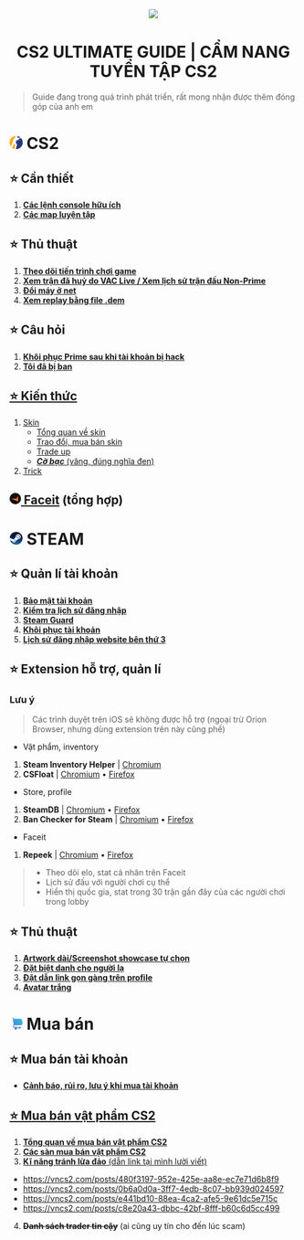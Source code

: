 <p align="center"><img width="200px" height="auto" src="https://raw.githubusercontent.com/tori2105/iOS-App-Scripts/refs/heads/main/resources/bongo.png"></p>
<h1 align="center">CS2 ULTIMATE GUIDE | CẨM NANG TUYỂN TẬP CS2</h1>

> Guide đang trong quá trình phát triển, rất mong nhận được thêm đóng góp của anh em
# <img width="23px" style="border-radius: 50%" src="https://raw.githubusercontent.com/tori2105/CS2-Ultimate-Guide/refs/heads/main/IMG/Counter-Strike_2_29.webp"> CS2
## ⭐ Cần thiết
1.   <a href="https://github.com/tori2105/CS2-Ultimate-Guide/blob/main/CS/Console.md">**Các lệnh console hữu ích**</a>
2.   <a href="https://github.com/tori2105/CS2-Ultimate-Guide/blob/main/CS/TrainingMap.md">**Các map luyện tập**</a>
## ⭐ Thủ thuật
1.   <a href="https://github.com/tori2105/CS2-Ultimate-Guide/blob/main/CS/Stat.md">**Theo dõi tiến trình chơi game**
2.   <a href="https://github.com/tori2105/CS2-Ultimate-Guide/blob/main/CS/VACLiveMatch.md">**Xem trận đã huỷ do VAC Live / Xem lịch sử trận đấu Non-Prime**</a>
3.   <a href="https://github.com/tori2105/CS2-Ultimate-Guide/blob/main/CS/DoiMay.md">**Đổi máy ở net**</a>
4.   <a href="https://github.com/tori2105/CS2-Ultimate-Guide/blob/main/CS/CustomDEM.md">**Xem replay bằng file .dem**</a>
## ⭐ Câu hỏi
1.  <a href="https://github.com/tori2105/CS2-Ultimate-Guide/blob/main/CS/Prime.md">**Khôi phục Prime sau khi tài khoản bị hack**
2.  <a href="https://github.com/tori2105/CS2-Ultimate-Guide/blob/main/CS/Banned.md">**Tôi đã bị ban**
## ⭐ Kiến thức
1. Skin
   - Tổng quan về skin
   - Trao đổi, mua bán skin
   - Trade up
   - ***Cờ bạc*** (vâng, đúng nghĩa đen)
2. Trick
## <img width="20px" style="border-radius: 50%" src="https://raw.githubusercontent.com/tori2105/CS2-Ultimate-Guide/refs/heads/main/IMG/faceit.png"> [Faceit](https://github.com/tori2105/CS2-Ultimate-Guide/blob/main/CS/FaceitSum.md) (tổng hợp)
# <img width="23px" style="border-radius: 50%" src="https://raw.githubusercontent.com/tori2105/CS2-Ultimate-Guide/refs/heads/main/IMG/Steam_icon_logo.svg.png"> STEAM
## ⭐ Quản lí tài khoản
1.   <a href="https://github.com/tori2105/CS2-Ultimate-Guide/blob/main/STEAM/AccountSecure.md">**Bảo mật tài khoản**
2.   <a href="https://help.steampowered.com/en/accountdata/SteamLoginHistory">**Kiểm tra lịch sử đăng nhập**</a>
3.   <a href="https://help.steampowered.com/vi/faqs/view/6891-E071-C9D9-0134">**Steam Guard**</a>
4.   <a href="https://github.com/tori2105/CS2-Ultimate-Guide/tree/main/STEAM/Recovery.md">**Khôi phục tài khoản**</a>
5.   <a href="https://help.steampowered.com/en/accountdata/ThirdPartyLogins">**Lịch sử đăng nhập website bên thứ 3**</a>
## ⭐ Extension hỗ trợ, quản lí
### Lưu ý
> Các trình duyệt trên iOS sẽ không được hỗ trợ (ngoại trừ Orion Browser, nhưng dùng extension trên này cũng phế)
- Vật phẩm, inventory
1.   **Steam Inventory Helper** | <a href="https://chromewebstore.google.com/detail/steam-inventory-helper/cmeakgjggjdlcpncigglobpjbkabhmjl">Chromium</a>
2.   **CSFloat** | <a href="https://chromewebstore.google.com/detail/csfloat-market-checker/jjicbefpemnphinccgikpdaagjebbnhg">Chromium</a> • <a href="https://addons.mozilla.org/en-US/firefox/addon/csgofloat/">Firefox</a>
- Store, profile
1.   **SteamDB** | <a href="https://chromewebstore.google.com/detail/steamdb/kdbmhfkmnlmbkgbabkdealhhbfhlmmon">Chromium</a> • <a href="https://addons.mozilla.org/en-US/firefox/addon/steam-database/">Firefox</a>
2.   **Ban Checker for Steam** | <a href="https://chromewebstore.google.com/detail/ban-checker-for-steam/canbadmphamemnmdfngmcabnjmjgaiki">Chromium</a> • <a href="https://addons.mozilla.org/en-US/firefox/addon/ban-checker/">Firefox</a>
- Faceit
1.   **Repeek** | <a href="https://chrome.google.com/webstore/detail/repeek/mokknliiomknodkdmpcellamkopbdmao">Chromium</a> • <a href="https://addons.mozilla.org/en-US/firefox/addon/repeek/">Firefox</a>
> - Theo dõi elo, stat cá nhân trên Faceit
> - Lịch sử đấu với người chơi cụ thể
> - Hiển thị quốc gia, stat trong 30 trận gần đây của các người chơi trong lobby

## ⭐ Thủ thuật
1.   <a href="https://github.com/tori2105/CS2-Ultimate-Guide/blob/main/STEAM/Artwork.md">**Artwork dài/Screenshot showcase tự chọn**</a>
2.   <a href="https://github.com/tori2105/CS2-Ultimate-Guide/blob/main/STEAM/Alias.md">**Đặt biệt danh cho người lạ**</a>
3.   <a href="https://github.com/tori2105/CS2-Ultimate-Guide/blob/main/STEAM/Shortlink.md">**Đặt dẫn link gọn gàng trên profile**</a>
4.   <a href="https://github.com/tori2105/CS2-Ultimate-Guide/blob/main/STEAM/InviAvatar.md">**Avatar trắng**</a>

# <img width="23px" filter="invert:100%" style="border-radius: 50%" src="https://raw.githubusercontent.com/tori2105/CS2-Ultimate-Guide/refs/heads/main/IMG/shopping-cart.png"> Mua bán
## ⭐ Mua bán tài khoản
- <a href="https://github.com/tori2105/CS2-Ultimate-Guide/blob/main/STEAM/AccountTrans.md">**Cảnh báo, rủi ro, lưu ý khi mua tài khoản**
## ⭐ Mua bán vật phẩm CS2
1.   <a href="https://github.com/tori2105/CS2-Ultimate-Guide/blob/main/STEAM/SkinTradeSum.md">**Tổng quan về mua bán vật phẩm CS2**
2.   <a href="https://github.com/tori2105/CS2-Ultimate-Guide/blob/main/STEAM/SkinTradePlatform.md">**Các sàn mua bán vật phẩm CS2**
3.   **Kĩ năng tránh lừa đảo** (dẫn link tại mình lười viết)
-  https://vncs2.com/posts/480f3197-952e-425e-aa8e-ec7e71d6b8f9
-  https://vncs2.com/posts/0b6a0d0a-3ff7-4edb-8c07-bb939d024597
-  https://vncs2.com/posts/e441bd10-88ea-4ca2-afe5-9e61dc5e715c
-  https://vncs2.com/posts/c8e20a43-dbbc-42bf-8fff-b60c6d5cc499
4.   ~~**Danh sách trader tin cậy**~~ (ai cũng uy tín cho đến lúc scam) 
